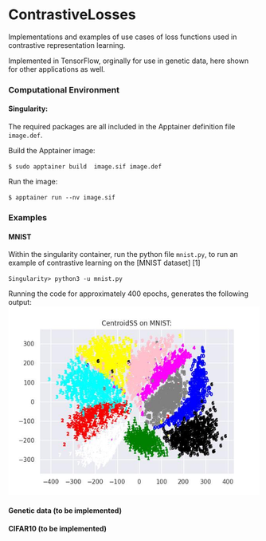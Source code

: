 # ContrastiveLosses
Implementations and examples of use cases of loss functions used in contrastive representation learning.

Implemented in TensorFlow, orginally for use in genetic data, here shown for other applications as well.
### Computational Environment

#### Singularity:
The required packages are all included in the Apptainer definition file `image.def`.

Build the Apptainer image:

`$ sudo apptainer build  image.sif image.def`

Run the image: 

`$ apptainer run --nv image.sif`

### Examples
#### MNIST
Within the singularity container, run the python file `mnist.py`, to run an example of contrastive learning on the [MNIST dataset] [1]

`Singularity> python3 -u mnist.py`

Running the code for approximately 400 epochs, generates the following output: ![Results on Mnist](mnist_example.jpg)

#### Genetic data (to be implemented)


#### CIFAR10 (to be implemented)



